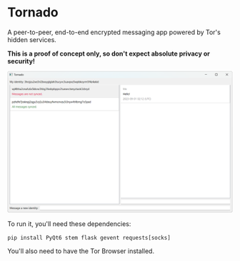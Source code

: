 # Tornado
A peer-to-peer, end-to-end encrypted messaging app powered by Tor's hidden services.

**This is a proof of concept only, so don't expect absolute privacy or security!**

<img src="screenshot.png" width="600">

To run it, you'll need these dependencies:
```
pip install PyQt6 stem flask gevent requests[socks]
```
You'll also need to have the Tor Browser installed.
